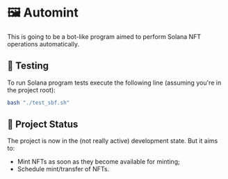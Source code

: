 # 🖼️ Automint

This is going to be a bot-like program aimed to perform Solana NFT
operations automatically.

## 🧪 Testing

To run Solana program tests execute the following line (assuming you're in the
project root):
```sh
bash "./test_sbf.sh"
```

## 🚧 Project Status

The project is now in the (not really active) development state. But it aims
to:
- Mint NFTs as soon as they become available for minting;
- Schedule mint/transfer of NFTs.
